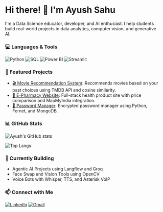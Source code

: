 # Hi there! 👋 I'm Ayush Sahu
I'm a Data Science educator, developer, and AI enthusiast. I help students build real-world projects in data analytics, computer vision, and generative AI.

### 💻 Languages & Tools
![Python](https://img.shields.io/badge/Python-3776AB?style=for-the-badge&logo=python&logoColor=white)
![SQL](https://img.shields.io/badge/SQL-005C84?style=for-the-badge&logo=postgresql&logoColor=white)
![Power BI](https://img.shields.io/badge/PowerBI-F2C811?style=for-the-badge&logo=powerbi&logoColor=black)
![Streamlit](https://img.shields.io/badge/Streamlit-FF4B4B?style=for-the-badge&logo=streamlit&logoColor=white)

### 🚀 Featured Projects

- [🎬 Movie Recommendation System](https://github.com/ayushsahu/movie-recommender): Recommends movies based on your past choices using TMDB API and cosine similarity.
- [🛒 E-Pharmacy Website](https://github.com/ayushsahu/epharmacy): Full-stack health product site with price comparison and MapMyIndia integration.
- [🔐 Password Manager](https://github.com/ayushsahu/password-manager): Encrypted password manager using Python, Fernet, and MongoDB.

### 📊 GitHub Stats
![Ayush's GitHub stats](https://github-readme-stats.vercel.app/api?username=ayushkanha&show_icons=true&theme=radical)

![Top Langs](https://github-readme-stats.vercel.app/api/top-langs/?username=ayushkanha&layout=compact&theme=radical)

### 🌱 Currently Building

- Agentic AI Projects using Langflow and Groq
- Face Swap and Vision Tools using OpenCV
- Voice Bots with Whisper, TTS, and Asterisk VoIP

### 📫 Connect with Me

[![LinkedIn](https://img.shields.io/badge/LinkedIn-AyushSahu-blue?style=for-the-badge&logo=linkedin)](linkedin.com/in/ayush-kumar-sahu-299b8b23b)
[![Gmail](https://img.shields.io/badge/Gmail-ayushsahu@gmail.com-red?style=for-the-badge&logo=gmail)](mailto:ayushkanha19@gmail.com)
